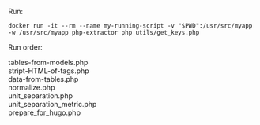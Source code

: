 Run:
```
docker run -it --rm --name my-running-script -v "$PWD":/usr/src/myapp -w /usr/src/myapp php-extractor php utils/get_keys.php
```
Run order:  

tables-from-models.php  
stript-HTML-of-tags.php  
data-from-tables.php  
normalize.php  
unit_separation.php  
unit_separation_metric.php  
prepare_for_hugo.php  
